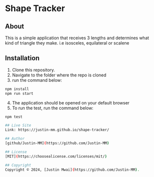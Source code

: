# Shape Tracker

## About

This is a simple application that receives 3 lengths and determines what kind of triangle they make. i.e isosceles, equilateral or scalene

## Installation

1. Clone this repository.
2. Navigate to the folder where the repo is cloned
3. run the command below:

```bash
npm install
npm run start
```

4. The application should be opened on your default browser
5. To run the test, run the command below:

```bash
npm test

## Live Site
Link: https://justin-mm.github.io/shape-tracker/

## Author
[github/Justin-MM](https://github.com/Justin-MM)

## License
[MIT](https://choosealicense.com/licenses/mit/)

## Copyright
Copyright © 2024, [Justin Mwai](https://github.com/Justin-MM).